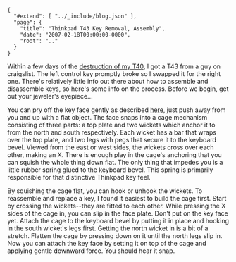 
    {
      "#extend": [ "../_include/blog.json" ],
      "page": {
        "title": "Thinkpad T43 Key Removal, Assembly",
        "date": "2007-02-18T00:00:00-0000",
        "root": ".."
      }
    }

Within a few days of the [destruction of my T40](../05/lcd-smashed-so-ratpoison.html), I got a T43 from a guy on craigslist. The left control key promptly broke so I swapped it for the right one. There's relatively little info out there about how to assemble and disassemble keys, so here's some info on the process. Before we begin, get out your jeweler's eyepiece...

You can pry off the key face gently as described <a href="http://dqd.com/~mayoff/notes/thinkpad/key/">here</a>, just push away from you and up with a flat object. The face snaps into a cage mechanism consisting of three parts: a top plate and two wickets which anchor it to from the north and south respectively. Each wicket has a bar that wraps over the top plate, and two legs with pegs that secure it to the keyboard bevel. Viewed from the east or west sides, the wickets cross over each other, making an X. There is enough play in the cage's anchoring that you can squish the whole thing down flat. The only thing that impedes you is a little rubber spring glued to the keyboard bevel. This spring is primarily responsible for that distinctive Thinkpad key feel.

By squishing the cage flat, you can hook or unhook the wickets. To reassemble and replace a key, I found it easiest to build the cage first. Start by crossing the wickets--they are fitted to each other. While pressing the X sides of the cage in, you can slip in the face plate. Don't put on the key face yet. Attach the cage to the keyboard bevel by putting it in place and hooking in the south wicket's legs first. Getting the north wicket in is a bit of a stretch. Flatten the cage by pressing down on it until the north legs slip in. Now you can attach the key face by setting it on top of the cage and applying gentle downward force. You should hear it snap.
